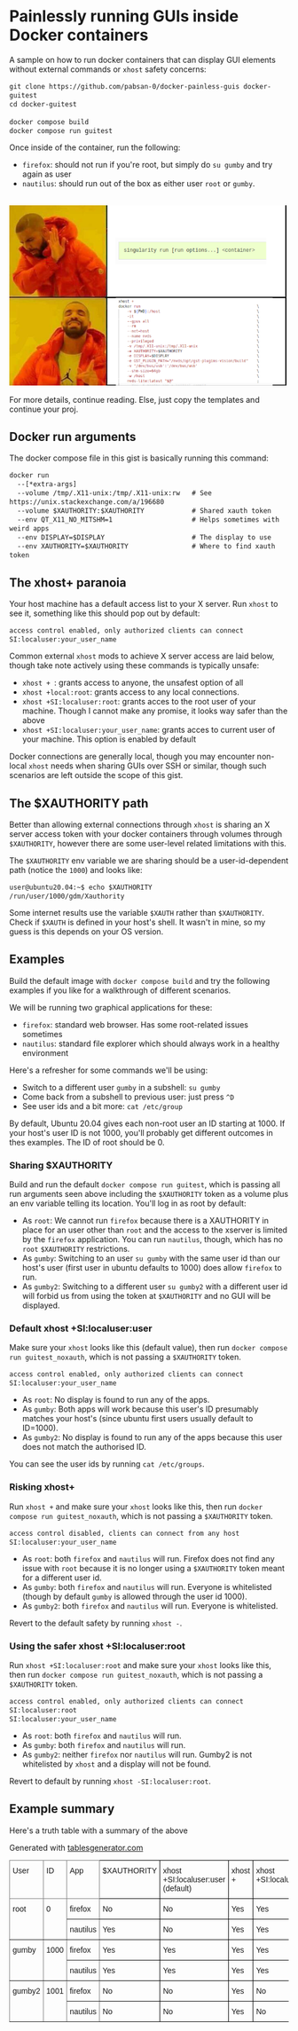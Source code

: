# Painlessly running GUIs inside Docker containers

A sample on how to run docker containers that can display GUI elements without external commands or `xhost` safety concerns:

```
git clone https://github.com/pabsan-0/docker-painless-guis docker-guitest
cd docker-guitest

docker compose build
docker compose run guitest
```

Once inside of the container, run the following:
- `firefox`: should not run if you're root, but simply do `su gumby` and try again as user
- `nautilus`: should run out of the box as either user `root` or `gumby`.

<br>
<img src=".fig/drake.png" width="500" />
<br>

For more details, continue reading. Else, just copy the templates and continue your proj.


## Docker run arguments

The docker compose file in this gist is basically running this command:

```
docker run 
  --[*extra-args]
  --volume /tmp/.X11-unix:/tmp/.X11-unix:rw   # See https://unix.stackexchange.com/a/196680
  --volume $XAUTHORITY:$XAUTHORITY            # Shared xauth token
  --env QT_X11_NO_MITSHM=1                    # Helps sometimes with weird apps
  --env DISPLAY=$DISPLAY                      # The display to use
  --env XAUTHORITY=$XAUTHORITY                # Where to find xauth token 
```


## The xhost+ paranoia

Your host machine has a default access list to your X server. Run `xhost` to see it, something like this should pop out by default:

```
access control enabled, only authorized clients can connect
SI:localuser:your_user_name
```

Common external `xhost` mods to achieve X server access are laid below, though take note actively using these commands is typically unsafe:

- `xhost + `: grants access to anyone, the unsafest option of all
- `xhost +local:root`: grants access to any local connections.
- `xhost +SI:localuser:root`: grants acces to the root user of your machine. Though I cannot make any promise, it looks way safer than the above
- `xhost +SI:localuser:your_user_name`: grants acces to current user of your machine. This option is enabled by default



Docker connections are generally local, though you may encounter non-local `xhost` needs when sharing GUIs over SSH or similar, though such scenarios are left outside the scope of this gist.


## The $XAUTHORITY path

Better than allowing external connections through `xhost` is sharing an X server access token with your docker containers through volumes through `$XAUTHORITY`, however there are some user-level related limitations with this.

The `$XAUTHORITY` env variable we are sharing should be a user-id-dependent path (notice the `1000`) and looks like:

```
user@ubuntu20.04:~$ echo $XAUTHORITY 
/run/user/1000/gdm/Xauthority
```

Some internet results use the variable `$XAUTH` rather than `$XAUTHORITY`. Check if `$XAUTH` is defined in your host's shell. It wasn't in mine, so my guess is this depends on your OS version.


## Examples

Build the default image with `docker compose build` and try the following examples if you like for a walkthrough of different scenarios. 

We will be running two graphical applications for these:

- `firefox`: standard web browser. Has some root-related issues sometimes 
- `nautilus`: standard file explorer which should always work in a healthy environment

Here's a refresher for some commands we'll be using:

- Switch to a different user `gumby` in a subshell: `su gumby`
- Come back from a subshell to previous user: just press `^D`
- See user ids and a bit more: `cat /etc/group`

By default, Ubuntu 20.04 gives each non-root user an ID starting at 1000. If your host's user ID is not 1000, you'll probably get different outcomes in thes examples. The ID of root should be 0.

### Sharing $XAUTHORITY

Build and run the default `docker compose run guitest`, which is passing all run arguments seen above including the `$XAUTHORITY` token as a volume plus an env variable telling its location. You'll log in as root by default: 

- As `root`: We cannot run `firefox` because there is a XAUTHORITY in place for an user other than `root` and the access to the xserver is limited by the `firefox` application. You can run `nautilus`, though, which has no `root` `$XAUTHORITY` restrictions.
- As `gumby`: Switching to an user `su gumby` with the same user id than our host's user (first user in ubuntu defaults to 1000) does allow `firefox` to run. 
- As `gumby2`: Switching to a different user `su gumby2` with a different user id will forbid us from using the token at `$XAUTHORITY` and no GUI will be displayed. 


### Default xhost +SI:localuser:user

Make sure your `xhost` looks like this (default value), then run `docker compose run guitest_noxauth`, which is not passing a `$XAUTHORITY` token.
```
access control enabled, only authorized clients can connect
SI:localuser:your_user_name
```

- As `root`: No display is found to run any of the apps.
- As `gumby`: Both apps will work because this user's ID presumably matches your host's (since ubuntu first users usually default to ID=1000).
- As `gumby2`: No display is found to run any of the apps because this user does not match the authorised ID.

You can see the user ids by running `cat /etc/groups`.


### Risking xhost+

Run `xhost +` and make sure your `xhost` looks like this, then run `docker compose run guitest_noxauth`, which is not passing a `$XAUTHORITY` token.
```
access control disabled, clients can connect from any host
SI:localuser:your_user_name
```

- As `root`: both `firefox` and `nautilus` will run. Firefox does not find any issue with `root` because it is no longer using a `$XAUTHORITY` token meant for a different user id.
- As `gumby`: both `firefox` and `nautilus` will run. Everyone is whitelisted (though by default `gumby` is allowed through the user id 1000).
- As `gumby2`: both `firefox` and `nautilus` will run. Everyone is whitelisted.

Revert to the default safety by running `xhost -`.


### Using the safer xhost +SI:localuser:root

Run `xhost +SI:localuser:root` and make sure your `xhost` looks like this, then run `docker compose run guitest_noxauth`, which is not passing a `$XAUTHORITY` token.

```
access control enabled, only authorized clients can connect
SI:localuser:root
SI:localuser:your_user_name
```

- As `root`: both `firefox` and `nautilus` will run.
- As `gumby`: both `firefox` and `nautilus` will run.
- As `gumby2`: neither `firefox` nor `nautilus` will run. Gumby2 is not whitelisted by `xhost` and a display will not be found.

Revert to default by running `xhost -SI:localuser:root`.


## Example summary

Here's a truth table with a summary of the above

Generated with [tablesgenerator.com](https://www.tablesgenerator.com/html_tables#)


<style type="text/css">
.tg  {border-collapse:collapse;border-spacing:0;}
.tg td{border-color:black;border-style:solid;border-width:1px;font-family:Arial, sans-serif;font-size:14px;
  overflow:hidden;padding:10px 5px;word-break:normal;}
.tg th{border-color:black;border-style:solid;border-width:1px;font-family:Arial, sans-serif;font-size:14px;
  font-weight:normal;overflow:hidden;padding:10px 5px;word-break:normal;}
.tg .tg-0pky{border-color:inherit;text-align:left;vertical-align:top}
.tg .tg-0lax{text-align:left;vertical-align:top}
</style>
<table class="tg">
<thead>
  <tr>
    <th class="tg-0pky">User</th>
    <th class="tg-0pky">ID</th>
    <th class="tg-0pky">App</th>
    <th class="tg-0lax">$XAUTHORITY</th>
    <th class="tg-0lax">xhost +SI:localuser:user (default)</th>
    <th class="tg-0lax">xhost +</th>
    <th class="tg-0lax">xhost +SI:localuser:root</th>
  </tr>
</thead>
<tbody>
  <tr>
    <td class="tg-0pky" rowspan="2">root</td>
    <td class="tg-0pky" rowspan="2">0</td>
    <td class="tg-0pky">firefox</td>
    <td class="tg-0lax">No</td>
    <td class="tg-0lax">No</td>
    <td class="tg-0lax">Yes</td>
    <td class="tg-0lax">Yes</td>
  </tr>
  <tr>
    <td class="tg-0pky">nautilus</td>
    <td class="tg-0lax">Yes</td>
    <td class="tg-0lax">No</td>
    <td class="tg-0lax">Yes</td>
    <td class="tg-0lax">Yes</td>
  </tr>
  <tr>
    <td class="tg-0pky" rowspan="2">gumby</td>
    <td class="tg-0pky" rowspan="2">1000</td>
    <td class="tg-0pky">firefox</td>
    <td class="tg-0lax">Yes</td>
    <td class="tg-0lax">Yes</td>
    <td class="tg-0lax">Yes</td>
    <td class="tg-0lax">Yes</td>
  </tr>
  <tr>
    <td class="tg-0pky">nautilus</td>
    <td class="tg-0lax">Yes</td>
    <td class="tg-0lax">Yes</td>
    <td class="tg-0lax">Yes</td>
    <td class="tg-0lax">Yes</td>
  </tr>
  <tr>
    <td class="tg-0pky" rowspan="2">gumby2</td>
    <td class="tg-0pky" rowspan="2">1001</td>
    <td class="tg-0pky">firefox</td>
    <td class="tg-0lax">No</td>
    <td class="tg-0lax">No</td>
    <td class="tg-0lax">Yes</td>
    <td class="tg-0lax">No</td>
  </tr>
  <tr>
    <td class="tg-0pky">nautilus</td>
    <td class="tg-0lax">No</td>
    <td class="tg-0lax">No</td>
    <td class="tg-0lax">Yes</td>
    <td class="tg-0lax">No</td>
  </tr>
</tbody>
</table>
